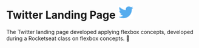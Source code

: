 # Twitter Landing Page <img src="images/logo.svg" alt="Logo Twitter" width="40" />

The Twitter landing page developed applying flexbox concepts, developed during a Rocketseat class on flexbox concepts. 🚀
